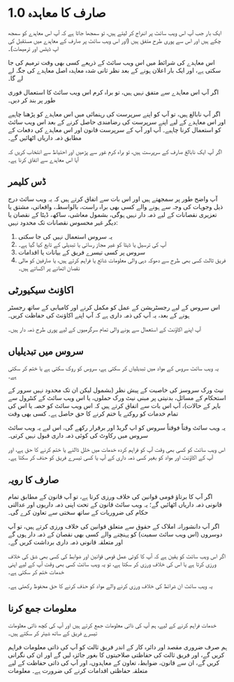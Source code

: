 # صارف کا معاہدہ 1.0

ایک بار جب آپ اس ویب سائٹ پر اندراج کر لیتے ہیں، تو سمجھا جاتا ہے کہ آپ اس معاہدے کو سمجھ چکے ہیں اور اس سے پوری طرح متفق ہیں (اور اس ویب سائٹ پر صارف کے معاہدے میں مستقبل کی اپ ڈیٹس اور ترمیمات)۔

اس معاہدے کی شرائط میں اس ویب سائٹ کے ذریعے کسی بھی وقت ترمیم کی جا سکتی ہے، اور ایک بار اعلان ہونے کے بعد نظر ثانی شدہ معاہدہ اصل معاہدے کی جگہ لے لے گا۔

اگر آپ اس معاہدے سے متفق نہیں ہیں، تو براہ کرم اس ویب سائٹ کا استعمال فوری طور پر بند کر دیں۔

اگر آپ نابالغ ہیں، تو آپ کو اپنے سرپرست کی رہنمائی میں اس معاہدے کو پڑھنا چاہیے اور اس معاہدے کے لیے اپنے سرپرست کی رضامندی حاصل کرنے کے بعد اس ویب سائٹ کو استعمال کرنا چاہیے۔ آپ اور آپ کے سرپرست قانون اور اس معاہدے کی دفعات کے مطابق ذمہ داریاں اٹھائیں گے۔

اگر آپ ایک نابالغ صارف کے سرپرست ہیں، تو براہ کرم غور سے پڑھیں اور احتیاط سے انتخاب کریں کہ آیا اس معاہدے سے اتفاق کرنا ہے۔

## ڈس کلیمر

آپ واضح طور پر سمجھتے ہیں اور اس بات سے اتفاق کرتے ہیں کہ یہ ویب سائٹ درج ذیل وجوہات کی وجہ سے ہونے والے کسی بھی براہ راست، بالواسطہ، واقعاتی، مشتق یا تعزیری نقصانات کے لیے ذمہ دار نہیں ہوگی، بشمول معاشی، ساکھ، ڈیٹا کے نقصان یا دیگر غیر محسوس نقصانات تک محدود نہیں:

1. یہ سروس استعمال نہیں کی جا سکتی
1. آپ کی ترسیل یا ڈیٹا کو غیر مجاز رسائی یا تبدیلی کے تابع کیا گیا ہے۔
1. سروس پر کسی تیسرے فریق کے بیانات یا اقدامات
1. فریق ثالث کسی بھی طرح سے دھوکہ دہی والی معلومات شائع یا فراہم کرتے ہیں، یا صارفین کو مالی نقصان اٹھانے پر اکساتے ہیں۔

## اکاؤنٹ سیکیورٹی

اس سروس کے لیے رجسٹریشن کے عمل کو مکمل کرنے اور کامیابی کے ساتھ رجسٹر ہونے کے بعد، یہ آپ کی ذمہ داری ہے کہ آپ اپنے اکاؤنٹ کی حفاظت کریں۔

آپ اپنے اکاؤنٹ کے استعمال سے ہونے والی تمام سرگرمیوں کے لیے پوری طرح ذمہ دار ہیں۔

## سروس میں تبدیلیاں

یہ ویب سائٹ سروس کے مواد میں تبدیلیاں کر سکتی ہے، سروس کو روک سکتی ہے یا ختم کر سکتی ہے۔

نیٹ ورک سروسز کی خاصیت کے پیش نظر (بشمول لیکن ان تک محدود نہیں سرور کے استحکام کے مسائل، بدنیتی پر مبنی نیٹ ورک حملوں، یا اس ویب سائٹ کے کنٹرول سے باہر کے حالات)، آپ اس بات سے اتفاق کرتے ہیں کہ اس ویب سائٹ کو حصہ یا اس کی تمام خدمات کو روکنے یا ختم کرنے کا حق حاصل ہے۔ کسی بھی وقت

یہ ویب سائٹ وقتاً فوقتاً سروس کو اپ گریڈ اور برقرار رکھے گی، اس لیے یہ ویب سائٹ سروس میں رکاوٹ کی کوئی ذمہ داری قبول نہیں کرتی۔

اس ویب سائٹ کو کسی بھی وقت آپ کو فراہم کردہ خدمات میں خلل ڈالنے یا ختم کرنے کا حق ہے، اور آپ کے اکاؤنٹ اور مواد کو بغیر کسی ذمہ داری کے آپ یا کسی تیسرے فریق کو حذف کر سکتا ہے۔

## صارف کا رویہ

اگر آپ کا برتاؤ قومی قوانین کی خلاف ورزی کرتا ہے، تو آپ قانون کے مطابق تمام قانونی ذمہ داریاں اٹھائیں گے؛ یہ ویب سائٹ قانون کے تحت اپنی ذمہ داریوں اور عدالتی حکام کی ضروریات کے ساتھ سختی سے تعاون کرے گی۔

اگر آپ دانشورانہ املاک کے حقوق سے متعلق قوانین کی خلاف ورزی کرتے ہیں، تو آپ دوسروں (اس ویب سائٹ سمیت) کو پہنچنے والے کسی بھی نقصان کے ذمہ دار ہوں گے اور متعلقہ قانونی ذمہ داری برداشت کریں گے۔

اگر اس ویب سائٹ کو یقین ہے کہ آپ کا کوئی عمل قومی قوانین اور ضوابط کی کسی بھی شق کی خلاف ورزی کرتا ہے یا اس کی خلاف ورزی کر سکتا ہے، تو یہ ویب سائٹ کسی بھی وقت آپ کے لیے اپنی خدمات ختم کر سکتی ہے۔

یہ ویب سائٹ ان شرائط کی خلاف ورزی کرنے والے مواد کو حذف کرنے کا حق محفوظ رکھتی ہے۔

## معلومات جمع کرنا

خدمات فراہم کرنے کے لیے، ہم آپ کی ذاتی معلومات جمع کرتے ہیں اور آپ کی کچھ ذاتی معلومات تیسرے فریق کے ساتھ شیئر کر سکتے ہیں۔

ہم صرف ضروری مقصد اور دائرہ کار کے اندر فریق ثالث کو آپ کی ذاتی معلومات فراہم کریں گے، اور فریق ثالث کی حفاظتی صلاحیتوں کا بغور جائزہ لیں گے اور ان کی نگرانی کریں گے، ان سے قانون، ضوابط، تعاون کے معاہدوں، اور آپ کی ذاتی حفاظت کے لیے متعلقہ حفاظتی اقدامات کرنے کی ضرورت ہے۔ معلومات